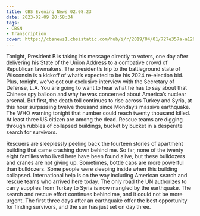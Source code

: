 ```yaml
---
title: CBS Evening News 02.08.23
date: 2023-02-09 20:58:34
tags:
- CBSN
- Transcription
cover: https://cbsnews1.cbsistatic.com/hub/i/r/2019/04/01/727e357a-a126-4138-a2c5-4d3222669d57/thumbnail/640x360/3ff2761028dc5c65cc4f07acd54bcd5c/cbsn2-logo-1920x1080.jpg
---
```

Tonight, President B is taking his message directly to voters, one day after delivering his State of the Union Address to a combative crowd of Republican lawmakers. The president’s trip to the battleground state of Wisconsin is a kickoff of what’s expected to be his 2024 re-election bid. Plus, tonight, we’ve got our exclusive interview with the Secretary of Defense, L.A. You are going to want to hear what he has to say about that Chinese spy balloon and why he was concerned about America’s nuclear arsenal. But first, the death toll continues to rise across Turkey and Syria, at this hour surpassing twelve thousand since Monday’s massive earthquake. The WHO warning tonight that number could reach twenty thousand killed. At least three US citizen are among the dead. Rescue teams are digging through rubbles of collapsed buildings, bucket by bucket in a desperate search for survivors. 

Rescuers are sleeplessly peeling back the fourteen stories of apartment building that came crashing down behind me. So far, none of the twenty eight families who lived here have been found alive, but these bulldozers and cranes are not giving up. Sometimes, bottle caps are more powerful than bulldozers. Some people were sleeping inside when this building collapsed. International help is on the way including American search and rescue teams who arrived here today. The only road the UN authorizes to carry supplies from Turkey to Syria is now mangled by the earthquake. The search and rescue effort continues behind me, and it could not be more urgent. The first three days after an earthquake offer the best opportunity for finding survivors, and the sun has just set on day three.
